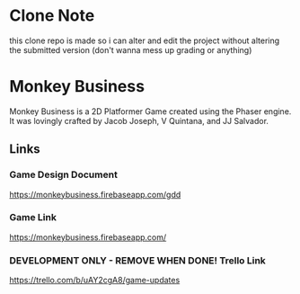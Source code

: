 # Clone Note
this clone repo is made so i can alter and edit the project without altering the submitted version (don't wanna mess up grading or anything)

# Monkey Business

Monkey Business is a 2D Platformer Game created using the Phaser engine. It was lovingly crafted by Jacob Joseph, V Quintana, and JJ Salvador. 

## Links
### Game Design Document

https://monkeybusiness.firebaseapp.com/gdd

### Game Link 
https://monkeybusiness.firebaseapp.com/

### DEVELOPMENT ONLY - REMOVE WHEN DONE! Trello Link
https://trello.com/b/uAY2cgA8/game-updates
